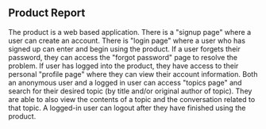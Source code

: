 Product Report
--------------

The product is a web based application.
There is a "signup page" where a user can create an account.
There is "login page" where a user who has signed up can enter and begin using the product.
  If a user forgets their password, they can access the "forgot password" page to resolve the problem.
If user has logged into the product, they have access to their personal "profile page" where they can view their account
  information.
Both an anonymous user and a logged in user can access "topics page" and search for their desired topic
  (by title and/or original author of topic). They are able to also view the contents of a topic and the conversation
  related to that topic.
A logged-in user can logout after they have finished using the product.
